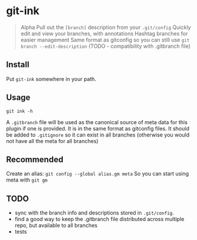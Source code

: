 # git-ink

> Alpha
> Pull out the `[branch]` description from your `.git/config`
> Quickly edit and view your branches, with annotations
> Hashtag branches for easier management
> Same format as gitconfig so you can still use `git branch --edit-description` (TODO - compatibility with .gitbranch file)

## Install

Put `git-ink` somewhere in your path.

## Usage

`git ink -h`

A `.gitbranch` file will be used as the canonical source of meta data for this
plugin if one is provided. It is in the same format as gitconfig files.
It should be added to `.gitignore` so it can exist in all branches (otherwise
you would not have all the meta for all branches)

## Recommended

Create an alias: `git config --global alias.gm meta`
So you can start using meta with `git gm`

## TODO

* sync with the branch info and descriptions stored in `.git/config`.
* find a good way to keep the .gitbranch file distributed across multiple repo,
  but available to all branches
* tests


